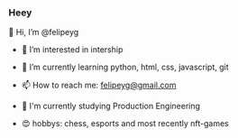 ### Heey


👋 Hi, I’m @felipeyg
- 👀 I’m interested in intership
- 🌱 I’m currently learning python, html, css, javascript, git
- 📫 How to reach me: felipeyg@gmail.com
- 📘 I'm currently studying Production Engineering

- 😍 hobbys: chess, esports and most recently nft-games

<!---
felipeyg/felipeyg is a ✨ special ✨ repository because its `README.md` (this file) appears on your GitHub profile.
You can click the Preview link to take a look at your changes.

- 💞️ I’m looking to collaborate on ...
--->
